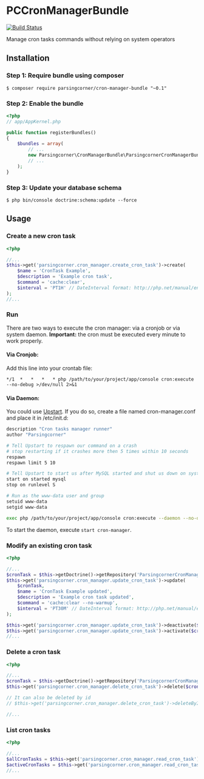 # PCCronManagerBundle
[![Build Status](https://secure.travis-ci.org/parsing-corner/PCCronManagerBundle.png)](http://travis-ci.org/parsing-corner/PCCronManagerBundle)

Manage cron tasks commands without relying on system operators


## Installation

### Step 1: Require bundle using composer

```Shell
$ composer require parsingcorner/cron-manager-bundle "~0.1"
```


### Step 2: Enable the bundle

```php
<?php
// app/AppKernel.php

public function registerBundles()
{
    $bundles = array(
        // ...
        new Parsingcorner\CronManagerBundle\ParsingcornerCronManagerBundle(),
        // ...
    );
}
```


### Step 3: Update your database schema

```Shell
$ php bin/console doctrine:schema:update --force
```


## Usage

### Create a new cron task

```php
<?php

//...
$this->get('parsingcorner.cron_manager.create_cron_task')->create(
    $name = 'CronTask Example',
    $description = 'Example cron task',
    $command = 'cache:clear',
    $interval = 'PT1H' // DateInterval format: http://php.net/manual/en/dateinterval.construct.php
);
//...

```

### Run

There are two ways to execute the cron manager: via a cronjob or via system daemon.
**Important:** the cron must be executed every minute to work properly.

#### Via Cronjob:

Add this line into your crontab file:

```
*/1  *   *   *   * php /path/to/your/project/app/console cron:execute --no-debug >/dev/null 2>&1
```

#### Via Daemon:

You could use [Upstart](http://upstart.ubuntu.com/). If you do so, create a file named cron-manager.conf and place it in /etc/init.d:

```bash
description "Cron tasks manager runner"
author "Parsingcorner"

# Tell Upstart to respawn our command on a crash
# stop restarting if it crashes more then 5 times within 10 seconds
respawn
respawn limit 5 10

# Tell Upstart to start us after MySQL started and shut us down on system shutdown
start on started mysql
stop on runlevel S

# Run as the www-data user and group
setuid www-data
setgid www-data

exec php /path/to/your/project/app/console cron:execute --daemon --no-debug >/dev/null 2>&1
```

To start the daemon, execute `start cron-manager`.



### Modify an existing cron task

```php
<?php

//...
$cronTask = $this->getDoctrine()->getRepository('ParsingcornerCronManagerBundle:TblCronTask')->find($id);
$this->get('parsingcorner.cron_manager.update_cron_task')->update(
    $cronTask,
    $name = 'CronTask Example updated',
    $description = 'Example cron task updated',
    $command = 'cache:clear --no-warmup',
    $interval = 'PT30M' // DateInterval format: http://php.net/manual/en/dateinterval.construct.php
);

$this->get('parsingcorner.cron_manager.update_cron_task')->deactivate($cronTask);
$this->get('parsingcorner.cron_manager.update_cron_task')->activate($cronTask);
//...

```

### Delete a cron task

```php
<?php

//...
$cronTask = $this->getDoctrine()->getRepository('ParsingcornerCronManagerBundle:TblCronTask')->find($id);
$this->get('parsingcorner.cron_manager.delete_cron_task')->delete($cronTask);

// It can also be deleted by id
// $this->get('parsingcorner.cron_manager.delete_cron_task')->deleteById($id);

//...

```


### List cron tasks

```php
<?php

//...
$allCronTasks = $this->get('parsingcorner.cron_manager.read_cron_task')->getAllCronTasks();
$activeCronTasks = $this->get('parsingcorner.cron_manager.read_cron_task')->getActiveCronTasks();
//...

```
